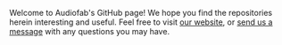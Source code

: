 Welcome to Audiofab's GitHub page! We hope you find the repositories herein interesting and useful. Feel free to visit [our website](http://audiofab.com), or [send us a message](http://audiofab.com/contact) with any questions you may have.
